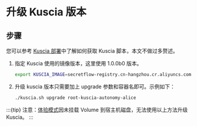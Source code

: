 # 升级 Kuscia 版本

## 步骤

您可以参考 [Kuscia 部署](./deploy_p2p_cn.md)中了解如何获取 Kuscia 脚本，本文不做过多赘述。

1. 指定 Kuscia 使用的镜像版本，这里使用 1.0.0b0 版本。

   ```bash
   export KUSCIA_IMAGE=secretflow-registry.cn-hangzhou.cr.aliyuncs.com/secretflow/kuscia:1.0.0b0
   ```

2. 升级 kuscia 版本只需要加上 upgrade 参数和容器名即可。示例如下：

   ```bash
   ./kuscia.sh upgrade root-kuscia-autonomy-alice
   ```

:::{tip}
注意：[体验模式](../../getting_started/quickstart_cn.md)因未挂载 Volume 到宿主机磁盘，无法使用以上方法升级 Kuscia。
:::
